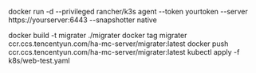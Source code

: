 docker run -d --privileged rancher/k3s agent --token yourtoken --server https://yourserver:6443 --snapshotter native

docker build -t migrater ./migrater
docker tag migrater ccr.ccs.tencentyun.com/ha-mc-server/migrater:latest
docker push ccr.ccs.tencentyun.com/ha-mc-server/migrater:latest
kubectl apply -f k8s/web-test.yaml
